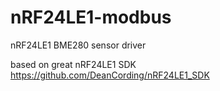 # nRF24LE1-modbus
nRF24LE1 BME280 sensor driver

based on great nRF24LE1 SDK https://github.com/DeanCording/nRF24LE1_SDK
